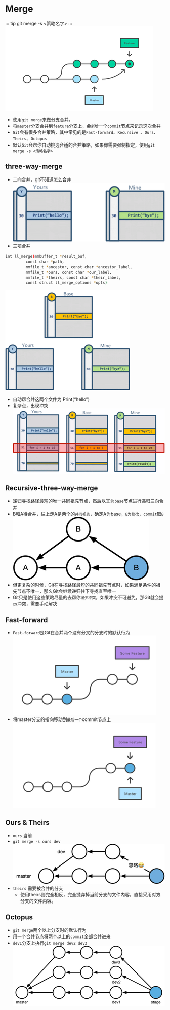 # Merge

::: tip
git merge -s <策略名字>
:::
![merge](./imgs/01.png)
- 使用` git merge `来做分支合并。
- 将`master`分支合并到`feature`分支上，会`新增`一个`commit`节点来记录这次合并
- `Git`会有很多合并策略，其中常见的是`Fast-forward`、`Recursive `、`Ours`、`Theirs`、`Octopus`
- 默认`Git`会帮你自动挑选合适的合并策略，如果你需要强制指定，使用`git merge -s <策略名字>`

## three-way-merge
- 二向合并，git不知道怎么合并  
![merge](./imgs/04.png)
- 三项合并
```bash
int ll_merge(mmbuffer_t *result_buf,
         const char *path,
         mmfile_t *ancestor, const char *ancestor_label,
         mmfile_t *ours, const char *our_label,
         mmfile_t *theirs, const char *their_label,
         const struct ll_merge_options *opts)
```
![merge](./imgs/05.png)
- 自动帮合并这两个文件为 Print(“hello”)
- 复杂点，出现冲突
![merge](./imgs/06.png)

## Recursive-three-way-merge
- 递归寻找路径最短的唯一共同祖先节点，然后以其为`base`节点进行递归三向合并
- B和A待合并，往上走A是两个的`共同祖先`，确定A为base，`B为修改`，`commit`取`B`
![02](./imgs/r1.png)
- 但更复杂的时候，Git在寻找路径最短的共同祖先节点时，如果满足条件的祖先节点不唯一，那么Git会继续递归往下寻找直至唯一
- Git只是使用这些策略尽量的去帮你`减少冲突`，如果冲突不可避免，那Git就会提示冲突，需要手动解决

## Fast-forward 
- `Fast-forward`是Git在合并两个没有分叉的分支时的默认行为
![02](./imgs/02.png)
- 将master分支的指向移动到`最后一个`commit节点上
![03](./imgs/03.png)

## Ours & Theirs
- `ours` 当前
- `git merge -s ours dev`
![03](./imgs/r3.png)
- `theirs` 需要被合并的分支
  - 使用theirs则完全相反，完全抛弃掉当前分支的文件内容，直接采用对方分支的文件内容。


## Octopus
- `git merge`两个以上分支时的默认行为
- 用一个合并节点将两个以上的`commit`全部合并进来
- `dev1`分支上执行`git merge dev2 dev3`
![03](./imgs/r2.png)


